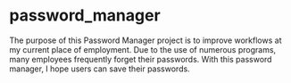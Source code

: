 # password_manager
The purpose of this Password Manager project is to improve workflows at my current place of employment. Due to the use of numerous programs, many employees frequently forget their passwords. With this password manager, I hope users can save their passwords.
